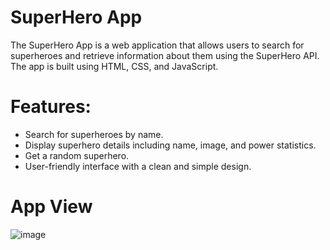 # SuperHero App

The SuperHero App is a web application that allows users to search for superheroes and retrieve information about them using the SuperHero API. The app is built using HTML, CSS, and JavaScript.

# Features:
- Search for superheroes by name.
- Display superhero details including name, image, and power statistics.
- Get a random superhero.
- User-friendly interface with a clean and simple design.

# App View
  
![image](https://github.com/Kunal-023/SuperHero-App/assets/122213301/3da4c5e8-d223-405e-bf82-adc08525ac7a)

